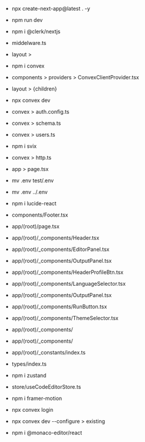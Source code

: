 - npx create-next-app@latest . -y
- npm run dev

- npm i @clerk/nextjs
- middelware.ts
- layout > <ClerkProvider></ClerkProvider>
- npm i convex
- components > providers > ConvexClientProvider.tsx
- layout > <ConvexClientProvider>{children}</ConvexClientProvider>

- npx convex dev
- convex > auth.config.ts
- convex > schema.ts
- convex > users.ts

- npm i svix
- convex > http.ts

- app > page.tsx

- mv .env test/.env

- mv .env ../.env

- npm i lucide-react

- components/Footer.tsx
- app/(root)/page.tsx
- app/(root)/_components/Header.tsx
- app/(root)/_components/EditorPanel.tsx
- app/(root)/_components/OutputPanel.tsx
- app/(root)/_components/HeaderProfileBtn.tsx
- app/(root)/_components/LanguageSelector.tsx
- app/(root)/_components/OutputPanel.tsx
- app/(root)/_components/RunButton.tsx
- app/(root)/_components/ThemeSelector.tsx
- app/(root)/_components/
- app/(root)/_components/

- app/(root)/_constants/index.ts

- types/index.ts

- npm i zustand
- store/useCodeEditorStore.ts

- npm i framer-motion
- npx convex login
- npx convex dev --configure > existing


- npm i @monaco-editor/react

